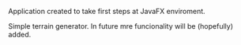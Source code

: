 Application created to take first steps at JavaFX enviroment.

Simple terrain generator. In future mre funcionality will be (hopefully) added.
